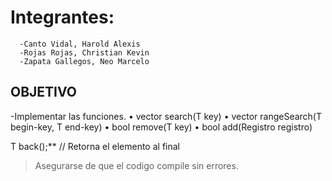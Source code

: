 # Integrantes:
      -Canto Vidal, Harold Alexis
      -Rojas Rojas, Christian Kevin
      -Zapata Gallegos, Neo Marcelo

## OBJETIVO
-Implementar las funciones.
 • vector<Registro> search(T key)
 • vector<Registro> rangeSearch(T begin-key, T end-key) 
 • bool remove(T key) 
 • bool add(Registro registro)



T back();** // Retorna el elemento al final


> Asegurarse de que el codigo compile sin errores.

> 


